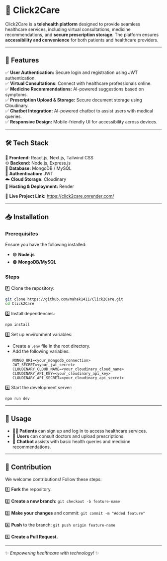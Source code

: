 # 🌟 Click2Care

Click2Care is a **telehealth platform** designed to provide seamless healthcare services, including virtual consultations, medicine recommendations, and **secure prescription storage**. The platform ensures **accessibility and convenience** for both patients and healthcare providers.

---

## 🚀 Features
✅ **User Authentication:** Secure login and registration using JWT authentication.  
✅ **Virtual Consultations:** Connect with healthcare professionals online.  
✅ **Medicine Recommendations:** AI-powered suggestions based on symptoms.  
✅ **Prescription Upload & Storage:** Secure document storage using Cloudinary.  
✅ **Chatbot Integration:** AI-powered chatbot to assist users with medical queries.  
✅ **Responsive Design:** Mobile-friendly UI for accessibility across devices.  

---

## 🛠 Tech Stack
🎨 **Frontend:** React.js, Next.js, Tailwind CSS  
⚙️ **Backend:** Node.js, Express.js  
💾 **Database:** MongoDB / MySQL  
🔐 **Authentication:** JWT  
☁️ **Cloud Storage:** Cloudinary  
🚀 **Hosting & Deployment:** Render 

🔗 **Live Project Link:** https://click2care.onrender.com/

---

## 📥 Installation

### Prerequisites
Ensure you have the following installed:
- 🟢 **Node.js**
- 🟠 **MongoDB/MySQL**

### Steps
1️⃣ Clone the repository:
   ```bash
   git clone https://github.com/mahak1411/Click2Care.git
   cd Click2Care
   ```
2️⃣ Install dependencies:
   ```bash
   npm install
   ```
3️⃣ Set up environment variables:
   - Create a `.env` file in the root directory.
   - Add the following variables:
     ```plaintext
     MONGO_URI=<your_mongodb_connection>
     JWT_SECRET=<your_jwt_secret>
     CLOUDINARY_CLOUD_NAME=<your_cloudinary_cloud_name>
     CLOUDINARY_API_KEY=<your_cloudinary_api_key>
     CLOUDINARY_API_SECRET=<your_cloudinary_api_secret>
     ```
4️⃣ Start the development server:
   ```bash
   npm run dev
   ```

---

## 🎯 Usage
- 👨‍⚕️ **Patients** can sign up and log in to access healthcare services.
- 📜 **Users** can consult doctors and upload prescriptions.
- 🤖 **Chatbot** assists with basic health queries and medicine recommendations.

---

## 🤝 Contribution
We welcome contributions! Follow these steps:

1️⃣ **Fork** the repository.

2️⃣ **Create a new branch:** `git checkout -b feature-name`

3️⃣ **Make your changes** and commit: `git commit -m "Added feature"`

4️⃣ **Push** to the branch: `git push origin feature-name`

5️⃣ **Create a Pull Request.**


---


✨ _Empowering healthcare with technology!_ ✨


